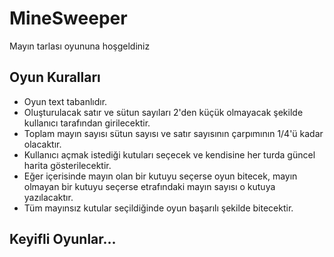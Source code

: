 # MineSweeper

Mayın tarlası oyununa hoşgeldiniz

## Oyun Kuralları

- Oyun text tabanlıdır.
- Oluşturulacak satır ve sütun sayıları 2'den küçük olmayacak şekilde kullanıcı tarafından girilecektir.
- Toplam mayın sayısı sütun sayısı ve satır sayısının çarpımının 1/4'ü kadar olacaktır.
- Kullanıcı açmak istediği kutuları seçecek ve kendisine her turda güncel harita gösterilecektir.
- Eğer içerisinde mayın olan bir kutuyu seçerse oyun bitecek, mayın olmayan bir kutuyu seçerse etrafındaki mayın sayısı o kutuya yazılacaktır.
- Tüm  mayınsız kutular seçildiğinde oyun başarılı şekilde bitecektir.


## Keyifli Oyunlar...